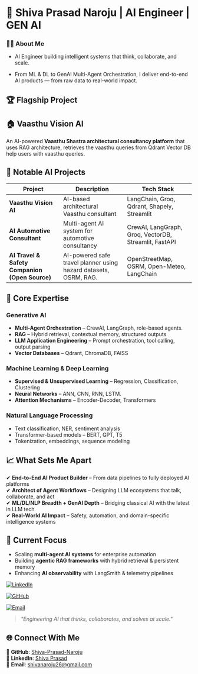 # 🚀 Shiva Prasad Naroju | AI Engineer | GEN AI  

### 👨‍💻 About Me

- AI Engineer building intelligent systems that think, collaborate, and scale.

- From ML & DL to GenAI Multi-Agent Orchestration, I deliver end-to-end AI products — from raw data to real-world impact.


## 🏆 Flagship Project

## **🏠 Vaasthu Vision AI**  

An AI-powered **Vaasthu Shastra architectural consultancy platform** that uses RAG architecture, retrieves the vaasthu queries from Qdrant Vector DB help users with vaasthu queries.  


## 🧠 Notable AI Projects
| Project | Description | Tech Stack |
|---------|-------------|------------|
| **Vaasthu Vision AI** | AI-based architectural Vaasthu consultant | LangChain, Groq, Qdrant, Shapely, Streamlit |
| **AI Automotive Consultant** | Multi-agent AI system for automotive consultancy | CrewAI, LangGraph, Groq, VectorDB, Streamlit, FastAPI |
| **AI Travel & Safety Companion (Open Source)** | AI-powered safe travel planner using hazard datasets, OSRM, RAG. | OpenStreetMap, OSRM, Open-Meteo, LangChain |

## 🧠 Core Expertise
### **Generative AI**
- **Multi-Agent Orchestration** – CrewAI, LangGraph, role-based agents. 
- **RAG** – Hybrid retrieval, contextual memory, structured outputs  
- **LLM Application Engineering** – Prompt orchestration, tool calling, output parsing  
- **Vector Databases** – Qdrant, ChromaDB, FAISS

### **Machine Learning & Deep Learning**
- **Supervised & Unsupervised Learning** – Regression, Classification, Clustering  
- **Neural Networks** – ANN, CNN, RNN, LSTM.  
- **Attention Mechanisms** – Encoder-Decoder, Transformers  

### **Natural Language Processing**
- Text classification, NER, sentiment analysis  
- Transformer-based models – BERT, GPT, T5  
- Tokenization, embeddings, sequence modeling
  

## 📈 What Sets Me Apart
✔ **End-to-End AI Product Builder** – From data pipelines to fully deployed AI platforms  
✔ **Architect of Agent Workflows** – Designing LLM ecosystems that talk, collaborate, and act  
✔ **ML/DL/NLP Breadth + GenAI Depth** – Bridging classical AI with the latest in LLM tech  
✔ **Real-World AI Impact** – Safety, automation, and domain-specific intelligence systems  

## 🌱 Current Focus
- Scaling **multi-agent AI systems** for enterprise automation  
- Building **agentic RAG frameworks** with hybrid retrieval & persistent memory
- Enhancing **AI observability** with LangSmith & telemetry pipelines  

[![LinkedIn](https://img.shields.io/badge/LinkedIn-Connect-blue?logo=linkedin)](https://www.linkedin.com/in/shiva-prasad-naroju-4772a6184/)  

[![GitHub](https://img.shields.io/badge/GitHub-Follow-black?logo=github)](https://github.com/Shiva-Prasad-Naroju)  

[![Email](https://img.shields.io/badge/Email-Contact-red?logo=gmail)](mailto:shivanaroju26@gmail.com)  

> _"Engineering AI that thinks, collaborates, and solves at scale."_  

## 🌐 Connect With Me
📌 **GitHub**: [Shiva-Prasad-Naroju](https://github.com/Shiva-Prasad-Naroju)  
💼 **LinkedIn**: [Shiva Prasad](https://www.linkedin.com/in/shiva-prasad-naroju-4772a6184/)  
📧 **Email**: shivanaroju26@gmail.com  
